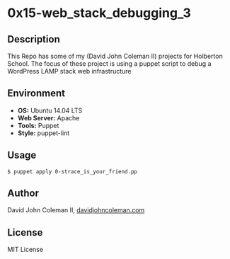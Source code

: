 # 0x15-web_stack_debugging_3

## Description

This Repo has some of my (David John Coleman II) projects for Holberton School.
The focus of these project is using a puppet script to debug a WordPress LAMP
stack web infrastructure


## Environment

* __OS:__ Ubuntu 14.04 LTS
* __Web Server:__ Apache
* __Tools:__ Puppet
* __Style:__ puppet-lint

## Usage

```
$ puppet apply 0-strace_is_your_friend.pp
```

## Author

David John Coleman II, [davidjohncoleman.com](http://www.davidjohncoleman.com/)

## License

MIT License
